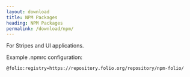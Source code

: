 ```yaml
---
layout: download
title: NPM Packages
heading: NPM Packages
permalink: /download/npm/
---
```


For Stripes and UI applications.

Example .npmrc configuration:

```
@folio:registry=https://repository.folio.org/repository/npm-folio/
```
